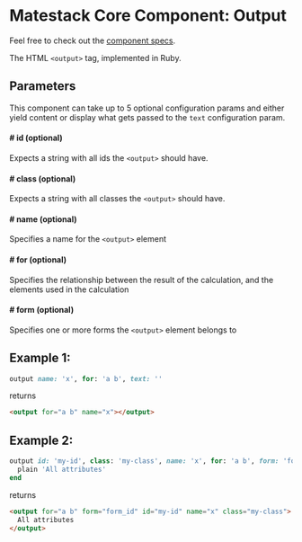 # Matestack Core Component: Output

Feel free to check out the [component specs](/spec/usage/components/output_spec.rb).

The HTML `<output>` tag, implemented in Ruby.

## Parameters

This component can take up to 5 optional configuration params and either yield content or display what gets passed to the `text` configuration param.

#### # id (optional)
Expects a string with all ids the `<output>` should have.

#### # class (optional)
Expects a string with all classes the `<output>` should have.

#### # name (optional)
Specifies a name for the `<output>` element

#### # for (optional)
Specifies the relationship between the result of the calculation, and the elements used in the calculation

#### # form (optional)
Specifies one or more forms the `<output>` element belongs to

## Example 1:

```ruby
output name: 'x', for: 'a b', text: ''
```

returns

```html
<output for="a b" name="x"></output>
```

## Example 2:

```ruby
output id: 'my-id', class: 'my-class', name: 'x', for: 'a b', form: 'form_id' do
  plain 'All attributes'
end
```

returns

```html
<output for="a b" form="form_id" id="my-id" name="x" class="my-class">
  All attributes
</output>
```
